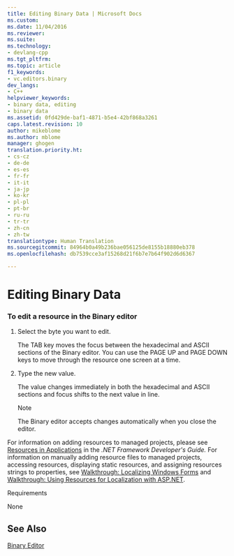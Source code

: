 ```yaml
---
title: Editing Binary Data | Microsoft Docs
ms.custom: 
ms.date: 11/04/2016
ms.reviewer: 
ms.suite: 
ms.technology:
- devlang-cpp
ms.tgt_pltfrm: 
ms.topic: article
f1_keywords:
- vc.editors.binary
dev_langs:
- C++
helpviewer_keywords:
- binary data, editing
- binary data
ms.assetid: 0fd429de-baf1-4871-b5e4-42bf868a3261
caps.latest.revision: 10
author: mikeblome
ms.author: mblome
manager: ghogen
translation.priority.ht:
- cs-cz
- de-de
- es-es
- fr-fr
- it-it
- ja-jp
- ko-kr
- pl-pl
- pt-br
- ru-ru
- tr-tr
- zh-cn
- zh-tw
translationtype: Human Translation
ms.sourcegitcommit: 84964b0a49b236bae056125de8155b18880eb378
ms.openlocfilehash: db7539cce3af15268d21f6b7e7b64f902d6d6367

---
```

# Editing Binary Data
### To edit a resource in the Binary editor  
  
1.  Select the byte you want to edit.  
  
     The TAB key moves the focus between the hexadecimal and ASCII sections of the Binary editor. You can use the PAGE UP and PAGE DOWN keys to move through the resource one screen at a time.  
  
2.  Type the new value.  
  
     The value changes immediately in both the hexadecimal and ASCII sections and focus shifts to the next value in line.  
  
    > [!NOTE]
    >  The Binary editor accepts changes automatically when you close the editor.  
  
 For information on adding resources to managed projects, please see [Resources in Applications](http://msdn.microsoft.com/Library/8ad495d4-2941-40cf-bf64-e82e85825890) in the *.NET Framework Developer's Guide.* For information on manually adding resource files to managed projects, accessing resources, displaying static resources, and assigning resources strings to properties, see [Walkthrough: Localizing Windows Forms](http://msdn.microsoft.com/en-us/9a96220d-a19b-4de0-9f48-01e5d82679e5) and [Walkthrough: Using Resources for Localization with ASP.NET](http://msdn.microsoft.com/Library/bb4e5b44-e2b0-48ab-bbe9-609fb33900b6).  
  
 Requirements  
  
 None  
  
## See Also  
 [Binary Editor](../mfc/binary-editor.md)




<!--HONumber=Jan17_HO1-->



